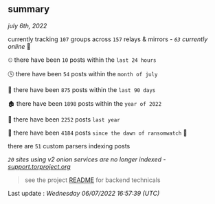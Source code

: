 
## summary
_july 6th, 2022_

currently tracking `107` groups across `157` relays & mirrors - _`63` currently online_ 📡

⏲ there have been `10` posts within the `last 24 hours`

🕓 there have been `54` posts within the `month of july`

📅 there have been `875` posts within the `last 90 days`

🏚 there have been `1898` posts within the `year of 2022`

🚀 there have been `2252` posts `last year`

🦕 there have been `4184` posts `since the dawn of ransomwatch` 🐣

there are `51` custom parsers indexing posts

_`20` sites using v2 onion services are no longer indexed - [support.torproject.org](https://support.torproject.org/onionservices/v2-deprecation/)_

> see the project [README](https://github.com/jmousqueton/ransomwatch#readme) for backend technicals



Last update : _Wednesday 06/07/2022 16:57:39 (UTC)_

